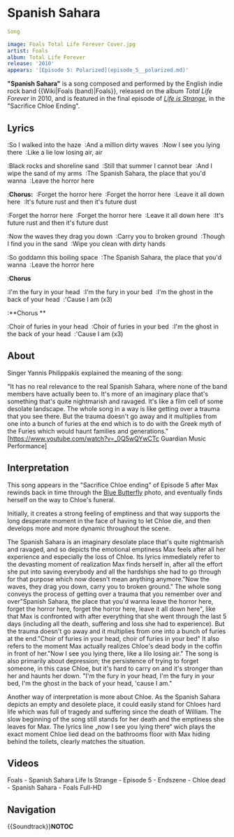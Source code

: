 #  Spanish Sahara 

```yaml
Song

image: Foals Total Life Forever Cover.jpg
artist: Foals
album: Total Life Forever
release: '2010'
appears: '[Episode 5: Polarized](episode_5__polarized.md)'
```

**"Spanish Sahara"** is a song composed and performed by the English indie rock band {{Wiki|Foals (band)|Foals}}, released on the album *Total Life Forever* in 2010, and is featured in the final episode of *[Life is Strange](life_is_strange.md)*, in the "Sacrifice Chloe Ending".

##  Lyrics 
:So I walked into the haze 
:And a million dirty waves 
:Now I see you lying there 
:Like a lie low losing air, air

:Black rocks and shoreline sand 
:Still that summer I cannot bear 
:And I wipe the sand of my arms 
:The Spanish Sahara, the place that you'd wanna 
:Leave the horror here

:**Chorus:** 
:Forget the horror here 
:Forget the horror here 
:Leave it all down here 
:It's future rust and then it's future dust 

:Forget the horror here 
:Forget the horror here 
:Leave it all down here 
:It's future rust and then it's future dust 

:Now the waves they drag you down 
:Carry you to broken ground 
:Though I find you in the sand 
:Wipe you clean with dirty hands

:So goddamn this boiling space 
:The Spanish Sahara, the place that you'd wanna 
:Leave the horror here

:**Chorus**

:I'm the fury in your head 
:I'm the fury in your bed 
:I'm the ghost in the back of your head 
:'Cause I am (x3)

:**Chorus **

:Choir of furies in your head 
:Choir of furies in your bed 
:I'm the ghost in the back of your head 
:'Cause I am (x3)

##  About 
Singer Yannis Philippakis explained the meaning of the song:

"It has no real relevance to the real Spanish Sahara, where none of the band members have actually been to. It's more of an imaginary place that's something that's quite nightmarish and ravaged. It's like a film cell of some desolate landscape. The whole song in a way is like getting over a trauma that you see there. But the trauma doesn't go away and it multiplies from one into a bunch of furies at the end which is to do with the Greek myth of the Furies which would haunt families and generations."[https://www.youtube.com/watch?v=_0Q5wQYwCTc Guardian Music Performance] 

##  Interpretation 
This song appears in the "Sacrifice Chloe ending" of Episode 5 after Max rewinds back in time through the [Blue Butterfly](butterfly.md) photo, and eventually finds herself on the way to Chloe's funeral.

Initially, it creates a strong feeling of emptiness and that way supports the long desperate moment in the face of having to let Chloe die, and then develops more and more dynamic throughout the scene.

The Spanish Sahara is an imaginary desolate place that's quite nightmarish and ravaged, and so depicts the emotional emptiness Max feels after all her experience and especially the loss of Chloe. Its lyrics immediately refer to the devasting moment of realization Max finds herself in, after all the effort she put into saving everybody and all the hardships she had to go through for that purpose which now doesn't mean anything anymore."Now the waves, they drag you down, carry you to broken ground." The whole song conveys the process of getting over a trauma that you remember over and over"Spanish Sahara, the place that you'd wanna leave the horror here, forget the horror here, forget the horror here, leave it all down here", like that Max is confronted with after everything that she went through the last 5 days (including all the death, suffering and loss she had to experience). But the trauma doesn't go away and it multiplies from one into a bunch of furies at the end."Choir of furies in your head, choir of furies in your bed" It also refers to the moment Max actually realizes Chloe's dead body in the coffin in front of her."Now I see you lying there, like a lilo losing air." The song is also primarily about depression; the persistence of trying to forget someone, in this case Chloe, but it's hard to carry on and it's stronger than her and haunts her down. "I'm the fury in your head, I'm the fury in your bed, I'm the ghost in the back of your head, 'cause I am."

Another way of interpretation is more about Chloe. As the Spanish Sahara depicts an empty and desolete place, it could easily stand for Chloes hard life which was full of tragedy and suffering since the death of William. The slow beginning of the song still stands for her death and the emptiness she leaves for Max. The lyrics line „now I see you lying there“ wich plays the exact moment Chloe lied dead on the bathrooms floor with Max hiding behind the toilets, clearly matches the situation.

##  Videos 

Foals - Spanish Sahara
Life Is Strange - Episode 5 - Endszene - Chloe dead - Spanish Sahara - Foals Full-HD

##  Navigation 
{{Soundtrack}}__NOTOC__


